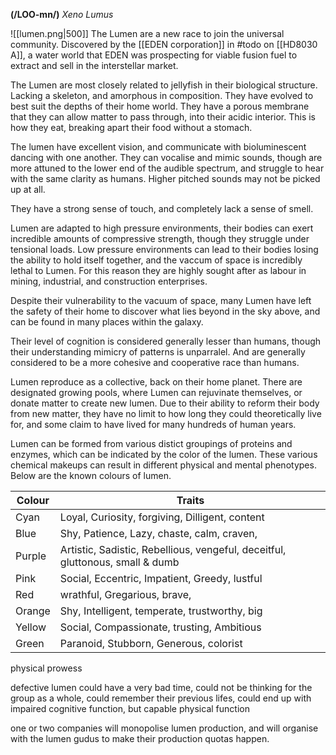 **(/LOO-mn/)**
*Xeno Lumus*

![[lumen.png|500]]
The Lumen are a new race to join the universal community. Discovered by the [[EDEN corporation]] in #todo on [[HD8030 A]], a water world that EDEN was prospecting for viable fusion fuel to extract and sell in the interstellar market.

The Lumen are most closely related to jellyfish in their biological structure. Lacking a skeleton, and amorphous in composition. They have evolved to best suit the depths of their home world.
They have a porous membrane that they can allow matter to pass through, into their acidic interior. This is how they eat, breaking apart their food without a stomach.

The lumen have excellent vision, and communicate with bioluminescent dancing with one another. They can vocalise and mimic sounds, though are more attuned to the lower end of the audible spectrum, and struggle to hear with the same clarity as humans. Higher pitched sounds may not be picked up at all.

They have a strong sense of touch, and completely lack a sense of smell.

Lumen are adapted to high pressure environments, their bodies can exert incredible amounts of compressive strength, though they struggle under tensional loads. Low pressure environments can lead to their bodies losing the ability to hold itself together, and the vaccum of space is incredibly lethal to Lumen. For this reason they are highly sought after as labour in mining, industrial, and construction enterprises.

Despite their vulnerability to the vacuum of space, many Lumen have left the safety of their home to discover what lies beyond in the sky above, and can be found in many places within the galaxy.

Their level of cognition is considered generally lesser than humans, though their understanding mimicry of patterns is unparralel. And are generally considered to be a more cohesive and cooperative race than humans.

Lumen reproduce as a collective, back on their home planet. There are designated growing pools, where Lumen can rejuvinate themselves, or donate matter to create new lumen. Due to their ability to reform their body from new matter, they have no limit to how long they could theoretically live for, and some claim to have lived for many hundreds of human years.

Lumen can be formed from various distict groupings of proteins and enzymes, which can be indicated by the color of the lumen. These various chemical makeups can result in different physical and mental phenotypes. Below are the known colours of lumen.

| Colour | Traits                                                                        |
| ------ | ----------------------------------------------------------------------------- |
| Cyan   | Loyal, Curiosity, forgiving, Dilligent, content                               |
| Blue   | Shy, Patience, Lazy, chaste, calm, craven,                                    |
| Purple | Artistic, Sadistic, Rebellious, vengeful, deceitful, gluttonous, small & dumb |
| Pink   | Social, Eccentric, Impatient, Greedy, lustful                                 |
| Red    | wrathful, Gregarious, brave,                                                  |
| Orange | Shy, Intelligent, temperate, trustworthy, big                                 |
| Yellow | Social, Compassionate, trusting, Ambitious                                    |
| Green  | Paranoid, Stubborn, Generous, colorist                                        |




physical prowess

defective lumen could have a very bad time, could not be thinking for the group as a whole,
could remember their previous lifes, could end up with impaired cognitive function, but capable physical function

one or two companies will monopolise lumen production, and will organise with the lumen gudus to make their production quotas happen.